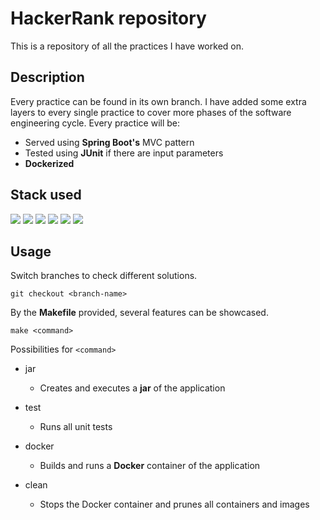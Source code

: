 # HackerRank repository

This is a repository of all the practices I have worked on. 

## Description

Every practice can be found in its own branch. I have added some extra layers to every single practice to cover more phases of the software engineering cycle.
Every practice will be:

- Served using **Spring Boot's** MVC pattern
- Tested using **JUnit** if there are input parameters
- **Dockerized**

## Stack used

![](https://img.shields.io/badge/-Java-informational?style=flat&logo=java&logoColor=white&color=darkgreen)
![](https://img.shields.io/badge/-Spring_Boot-informational?style=flat&logo=spring&logoColor=white&color=darkgreen)
![](https://img.shields.io/badge/-Maven-informational?style=flat&logo=maven&logoColor=white&color=darkgreen)
![](https://img.shields.io/badge/-JUnit-informational?style=flat&logo=junit&logoColor=white&color=darkgreen)
![](https://img.shields.io/badge/-Makefile-informational?style=flat&logo=makefile&logoColor=white&color=darkgreen)
![](https://img.shields.io/badge/-Docker-informational?style=flat&logo=docker&logoColor=white&color=darkgreen)

## Usage

Switch branches to check different solutions.

```
git checkout <branch-name>
```

By the **Makefile** provided, several features can be showcased.

```
make <command>
```

Possibilities for `<command>`
- jar
  - Creates and executes a **jar** of the application
  
- test
  - Runs all unit tests
  
- docker
  - Builds and runs a **Docker** container of the application
  
- clean
  - Stops the Docker container and prunes all containers and images